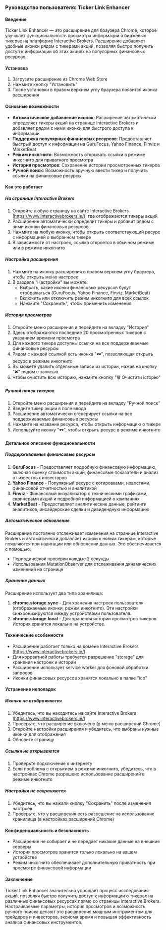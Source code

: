 ### Руководство пользователя: Ticker Link Enhancer

#### Введение

Ticker Link Enhancer — это расширение для браузера Chrome, которое улучшает функциональность просмотра информации о биржевых тикерах на платформе Interactive Brokers. Расширение добавляет удобные иконки рядом с тикерами акций, позволяя быстро получить доступ к информации об этих акциях на популярных финансовых ресурсах.

#### Установка

1. Загрузите расширение из Chrome Web Store
2. Нажмите кнопку "Установить"
3. После установки в правом верхнем углу браузера появится иконка расширения

#### Основные возможности

- **Автоматическое добавление иконок**: Расширение автоматически определяет тикеры акций на странице Interactive Brokers и добавляет рядом с ними иконки для быстрого доступа к информации
- **Поддержка популярных финансовых ресурсов**: Предоставляет быстрый доступ к информации на GuruFocus, Yahoo Finance, Finviz и MarketBeat
- **Режим инкогнито**: Возможность открывать ссылки в режиме инкогнито для приватного просмотра
- **История просмотров**: Сохранение истории просмотренных тикеров
- **Ручной поиск**: Возможность вручную ввести тикер и получить ссылки на финансовые ресурсы

#### Как это работает

##### На странице Interactive Brokers

1. Откройте любую страницу на сайте Interactive Brokers (https://www.interactivebrokers.ie/), где отображаются тикеры акций
2. Расширение автоматически определит тикеры и добавит рядом с ними иконки финансовых ресурсов
3. Нажмите на любую иконку, чтобы открыть соответствующий ресурс с информацией о выбранном тикере
4. В зависимости от настроек, ссылка откроется в обычном режиме или в режиме инкогнито

##### Настройка расширения

1. Нажмите на иконку расширения в правом верхнем углу браузера, чтобы открыть меню настроек
2. В разделе "Настройки" вы можете:
   - Выбрать, какие иконки финансовых ресурсов будут отображаться (GuruFocus, Yahoo Finance, Finviz, MarketBeat)
   - Включить или отключить режим инкогнито для всех ссылок
   - Нажмите "Сохранить", чтобы применить изменения

##### История просмотров

1. Откройте меню расширения и перейдите на вкладку "История"
2. Здесь отображаются последние 20 просмотренных тикеров с указанием времени просмотра
3. Для каждого тикера доступны ссылки на все поддерживаемые финансовые ресурсы
4. Рядом с каждой ссылкой есть иконка "🕶", позволяющая открыть ресурс в режиме инкогнито
5. Вы можете удалить отдельные записи из истории, нажав на кнопку "✖" рядом с записью
6. Чтобы очистить всю историю, нажмите кнопку "🗑 Очистити історію"

##### Ручной поиск тикеров

1. Откройте меню расширения и перейдите на вкладку "Ручной поиск"
2. Введите тикер акции в поле ввода
3. Расширение автоматически сгенерирует ссылки на все поддерживаемые финансовые ресурсы
4. Нажмите на название ресурса, чтобы открыть информацию о тикере
5. Используйте иконку "🕶", чтобы открыть ресурс в режиме инкогнито

#### Детальное описание функциональности

##### Поддерживаемые финансовые ресурсы

1. **GuruFocus** - Предоставляет подробную финансовую информацию, включая оценку стоимости акций, финансовые показатели и анализ от известных инвесторов
2. **Yahoo Finance** - Популярный ресурс с котировками, новостями, финансовой отчетностью и аналитикой
3. **Finviz** - Финансовый визуализатор с техническими графиками, скринерами акций и подробной информацией о компаниях
4. **MarketBeat** - Предоставляет аналитические данные, рейтинги аналитиков, инсайдерские сделки и дивидендную информацию

##### Автоматическое обновление

Расширение постоянно отслеживает изменения на странице Interactive Brokers и автоматически добавляет иконки к новым тикерам, которые появляются при навигации или обновлении данных. Это обеспечивается с помощью:

- Периодической проверки каждые 2 секунды
- Использования MutationObserver для отслеживания динамических изменений на странице

##### Хранение данных

Расширение использует два типа хранилища:

1. **chrome.storage.sync** - Для хранения настроек пользователя (отображаемые иконки, режим инкогнито). Эти настройки синхронизируются между устройствами пользователя.
2. **chrome.storage.local** - Для хранения истории просмотров тикеров. История хранится локально на устройстве.

#### Технические особенности

- Расширение работает только на домене Interactive Brokers (https://www.interactivebrokers.ie/)
- Для корректной работы требуется разрешение "storage" для хранения настроек и истории
- Расширение использует service worker для фоновой обработки запросов
- Иконки финансовых ресурсов хранятся локально в папке "ico"

#### Устранение неполадок

##### Иконки не отображаются

1. Убедитесь, что вы находитесь на сайте Interactive Brokers (https://www.interactivebrokers.ie/)
2. Проверьте, что расширение включено (в меню расширений Chrome)
3. Откройте настройки расширения и убедитесь, что выбраны нужные иконки для отображения
4. Обновите страницу

##### Ссылки не открываются

1. Проверьте подключение к интернету
2. Если проблема с открытием в режиме инкогнито, убедитесь, что в настройках Chrome разрешено использование расширений в режиме инкогнито

##### Настройки не сохраняются

1. Убедитесь, что вы нажали кнопку "Сохранить" после изменения настроек
2. Проверьте, что у расширения есть разрешение на использование хранилища (в настройках расширений Chrome)

#### Конфиденциальность и безопасность

- Расширение не собирает и не передает никакие данные на внешние серверы
- История просмотров хранится только локально на вашем устройстве
- Режим инкогнито обеспечивает дополнительную приватность при просмотре финансовой информации

#### Заключение

Ticker Link Enhancer значительно упрощает процесс исследования акций, позволяя быстро получить доступ к информации о тикерах на различных финансовых ресурсах прямо со страницы Interactive Brokers. Настраиваемые параметры, история просмотров и возможность ручного поиска делают это расширение мощным инструментом для трейдеров и инвесторов, экономя время и повышая эффективность анализа финансовых инструментов.
